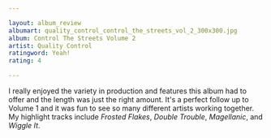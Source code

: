 ```yaml
---

layout: album_review
albumart: quality_control_control_the_streets_vol_2_300x300.jpg
album: Control The Streets Volume 2
artist: Quality Control
ratingword: Yeah!
rating: 4

---
```


I really enjoyed the variety in production and features this album had to offer and the length was just the right amount. It's a perfect follow up to Volume 1 and it was fun to see so many different artists working together. My highlight tracks include *Frosted Flakes*, *Double Trouble*, *Magellanic*, and *Wiggle It*.

